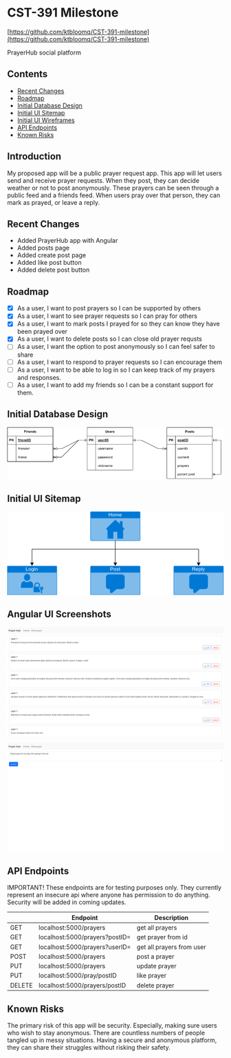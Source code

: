 # CST-391 Milestone
[https://github.com/ktbloomq/CST-391-milestone](https://github.com/ktbloomq/CST-391-milestone)


PrayerHub social platform 

## Contents
- [Recent Changes](#recent-changes)
- [Roadmap](#roadmap)
- [Initial Database Design](#initial-database-design)
- [Initial UI Sitemap](#initial-ui-sitemap)
- [Initial UI Wireframes](#angular-ui-screenshots)
- [API Endpoints](#api-endpoints)
- [Known Risks](#known-risks)

## Introduction
My proposed app will be a public prayer request app. This app will let users send and receive prayer requests. When they post, they can decide weather or not to post anonymously. These prayers can be seen through a public feed and a friends feed. When users pray over that person, they can mark as prayed, or leave a reply.

## Recent Changes
- Added PrayerHub app with Angular
- Added posts page
- Added create post page
- Added like post button
- Added delete post button

## Roadmap
- [x] As a user, I want to post prayers so I can be supported by others
- [x] As a user, I want to see prayer requests so I can pray for others
- [X] As a user, I want to mark posts I prayed for so they can know they have been prayed over
- [x] As a user, I want to delete posts so I can close old prayer requsts
- [ ] As a user, I want the option to post anonymously so I can feel safer to share
- [ ] As a user, I want to respond to prayer requests so I can encourage them
- [ ] As a user, I want to be able to log in so I can keep track of my prayers and responses.
- [ ] As a user, I want to add my friends so I can be a constant support for them.

## Initial Database Design

![entity relationshop](./Entity%20Relationship.drawio.png)

## Initial UI Sitemap

![sitemap](./sitemap.drawio.png)


## Angular UI Screenshots

![homepage](./list%20prayers.png)


![create prayer](./create%20prayer.png)

## API Endpoints

IMPORTANT! These endpoints are for testing purposes only. They currently represent an insecure api where anyone has permission to do anything. Security will be added in coming updates.

| | Endpoint | Description |
| - | - | - |
| GET | localhost:5000/prayers | get all prayers
| GET | localhost:5000/prayers?postID= | get prayer from id
| GET | localhost:5000/prayers?userID= | get all prayers from user
| POST | localhost:5000/prayers | post a prayer
| PUT | localhost:5000/prayers | update prayer
| PUT | localhost:5000/pray/postID | like prayer
| DELETE | localhost:5000/prayers/postID | delete prayer

## Known Risks
The primary risk of this app will be security. Especially, making sure users who wish to stay anonymous. There are countless numbers of people tangled up in messy situations. Having a secure and anonymous platform, they can share their struggles without risking their safety.